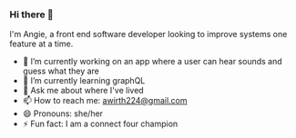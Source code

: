 ### Hi there 👋

I'm Angie, a front end software developer looking to improve systems one feature at a time.

- 🔭 I’m currently working on an app where a user can hear sounds and guess what they are
- 🌱 I’m currently learning graphQL
- 💬 Ask me about where I've lived
- 📫 How to reach me: awirth224@gmail.com
- 😄 Pronouns: she/her
- ⚡ Fun fact: I am a connect four champion

